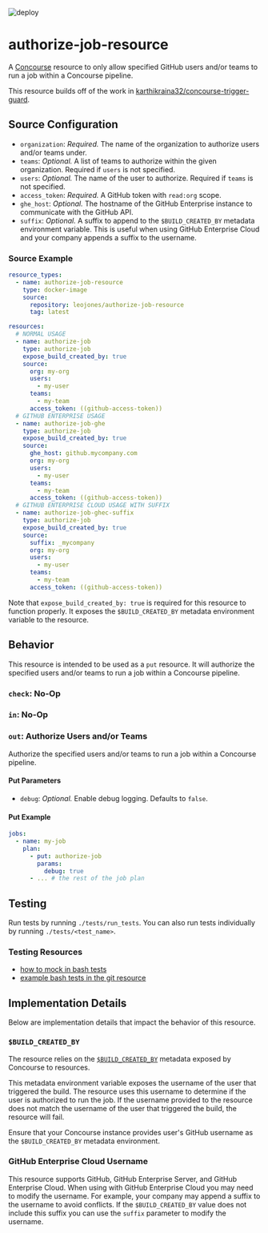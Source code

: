 ![deploy](https://github.com/jonesleonard/authorize-job-resource/actions/workflows/deploy.yml/badge.svg)

# authorize-job-resource

A [Concourse](https://concourse-ci.org/) resource to only allow specified GitHub users and/or teams to run a job within
a Concourse pipeline.

This resource builds off of the work
in [karthikraina32/concourse-trigger-guard](https://github.com/karthikraina32/concourse-trigger-guard).

## Source Configuration

* `organization`: *Required.* The name of the organization to authorize users and/or teams under.
* `teams`: *Optional.* A list of teams to authorize within the given organization. Required if `users` is not specified.
* `users`: *Optional.* The name of the user to authorize. Required if `teams` is not specified.
* `access_token`: *Required.* A GitHub token with `read:org` scope.
* `ghe_host`: *Optional.* The hostname of the GitHub Enterprise instance to communicate with the GitHub API.
* `suffix`: *Optional.* A suffix to append to the `$BUILD_CREATED_BY` metadata environment variable. This is useful when
  using GitHub Enterprise Cloud and your company appends a suffix to the username.

### Source Example

```yaml
resource_types:
  - name: authorize-job-resource
    type: docker-image
    source:
      repository: leojones/authorize-job-resource
      tag: latest

resources:
  # NORMAL USAGE
  - name: authorize-job
    type: authorize-job
    expose_build_created_by: true
    source:
      org: my-org
      users:
        - my-user
      teams:
        - my-team
      access_token: ((github-access-token))
  # GITHUB ENTERPRISE USAGE
  - name: authorize-job-ghe
    type: authorize-job
    expose_build_created_by: true
    source:
      ghe_host: github.mycompany.com
      org: my-org
      users:
        - my-user
      teams:
        - my-team
      access_token: ((github-access-token))
  # GITHUB ENTERPRISE CLOUD USAGE WITH SUFFIX
  - name: authorize-job-ghec-suffix
    type: authorize-job
    expose_build_created_by: true
    source:
      suffix: _mycompany
      org: my-org
      users:
        - my-user
      teams:
        - my-team
      access_token: ((github-access-token))
```

Note that `expose_build_created_by: true` is required for this resource to function properly. It exposes the
`$BUILD_CREATED_BY` metadata environment variable to the resource.

## Behavior

This resource is intended to be used as a `put` resource. It will authorize the specified users and/or teams to run a
job within a Concourse pipeline.

### `check`: No-Op

### `in`: No-Op

### `out`: Authorize Users and/or Teams

Authorize the specified users and/or teams to run a job within a Concourse pipeline.

#### Put Parameters

* `debug`: *Optional.* Enable debug logging. Defaults to `false`.

#### Put Example

```yaml
jobs:
  - name: my-job
    plan:
      - put: authorize-job
        params:
          debug: true
      - ... # the rest of the job plan
```
## Testing

Run tests by running `./tests/run_tests`. You can also run tests individually by running `./tests/<test_name>`.

### Testing Resources

- [how to mock in bash tests](https://advancedweb.hu/how-to-mock-in-bash-tests/)
- [example bash tests in the git resource](https://github.com/concourse/git-resource/tree/master/test)

## Implementation Details

Below are implementation details that impact the behavior of this resource.

### `$BUILD_CREATED_BY`

The resource relies on
the [`$BUILD_CREATED_BY`](https://concourse-ci.org/implementing-resource-types.html#resource-metadata)
metadata exposed by Concourse to resources.

This metadata environment variable exposes the username of the user that triggered the build. The resource uses this
username to determine if the user is authorized to run the job. If the username provided to the resource does not match
the username of the user that triggered the build, the resource will fail.

Ensure that your Concourse instance provides user's GitHub username as the `$BUILD_CREATED_BY` metadata environment.

### GitHub Enterprise Cloud Username

This resource supports GitHub, GitHub Enterprise Server, and GitHub Enterprise Cloud. When using with GitHub Enterprise
Cloud you may need to modify the username. For example, your company may append a suffix to the username to avoid
conflicts. If the `$BUILD_CREATED_BY` value does not include this suffix you can use the `suffix` parameter to modify
the username.